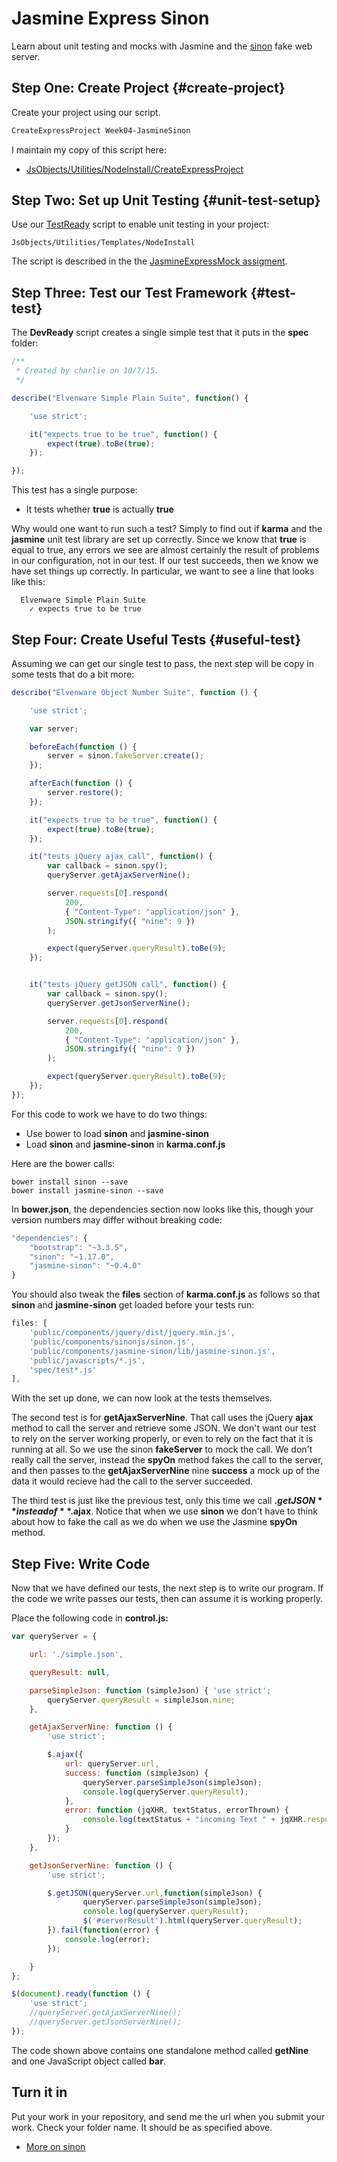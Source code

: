 # Jasmine Express Sinon

Learn about unit testing and mocks with Jasmine and the [sinon](https://github.com/sinonjs/sinon) fake web server.

## Step One: Create Project {#create-project}

Create your project using our script.

```bash
CreateExpressProject Week04-JasmineSinon
```

I maintain my copy of this script here:

* [JsObjects/Utilities/NodeInstall/CreateExpressProject][cep]

[cep]: https://github.com/charliecalvert/JsObjects/blob/master/Utilities/NodeInstall/CreateExpressProject

## Step Two: Set up Unit Testing {#unit-test-setup}

Use our [TestReady][tr] script to enable unit testing in your project:

```
JsObjects/Utilities/Templates/NodeInstall
```

The script is described in the the [JasmineExpressMock assigment][jem].

[tr]:https://github.com/charliecalvert/JsObjects/blob/master/Utilities/NodeInstall/TestReady
[jem]:http://www.ccalvert.net/books/CloudNotes/Assignments/JasmineExpressMock.htmll#unit-test-setup


## Step Three: Test our Test Framework {#test-test}

The **DevReady** script creates a single simple test that it puts in the **spec** folder:

```javascript
/**
 * Created by charlie on 10/7/15.
 */

describe("Elvenware Simple Plain Suite", function() {

    'use strict';

    it("expects true to be true", function() {
        expect(true).toBe(true);
    });

});

```

This test has a single purpose:

* It tests whether **true** is actually **true**

Why would one want to run such a test? Simply to find out if **karma** and the **jasmine** unit test library are set up correctly. Since we know that **true** is equal to true, any errors we see are almost certainly the result of problems in our configuration, not in our test. If our test succeeds, then we know we have set things up correctly. In particular, we want to see a line that looks like this:

```
  Elvenware Simple Plain Suite
    ✓ expects true to be true
```

## Step Four: Create Useful Tests {#useful-test}

Assuming we can get our single test to pass, the next step will be copy in some tests that do a bit more:

```javascript
describe("Elvenware Object Number Suite", function () {

    'use strict';

    var server;

    beforeEach(function () {
        server = sinon.fakeServer.create();
    });

    afterEach(function () {
        server.restore();
    });

    it("expects true to be true", function() {
        expect(true).toBe(true);
    });

    it("tests jQuery ajax call", function() {
        var callback = sinon.spy();
        queryServer.getAjaxServerNine();

        server.requests[0].respond(
            200,
            { "Content-Type": "application/json" },
            JSON.stringify({ "nine": 9 })
        );

        expect(queryServer.queryResult).toBe(9);
    });


    it("tests jQuery getJSON call", function() {
        var callback = sinon.spy();
        queryServer.getJsonServerNine();

        server.requests[0].respond(
            200,
            { "Content-Type": "application/json" },
            JSON.stringify({ "nine": 9 })
        );

        expect(queryServer.queryResult).toBe(9);
    });
});
```

For this code to work we have to do two things:

* Use bower to load **sinon** and **jasmine-sinon**
* Load **sinon** and **jasmine-sinon** in **karma.conf.js**

Here are the bower calls:

```
bower install sinon --save
bower install jasmine-sinon --save
```

In **bower.json**, the dependencies section now looks like this, though your version numbers may differ without breaking code:

```javascript
"dependencies": {
	"bootstrap": "~3.3.5",
	"sinon": "~1.17.0",
	"jasmine-sinon": "~0.4.0"
}
```

You should also tweak the **files** section of **karma.conf.js** as follows so that **sinon** and **jasmine-sinon** get loaded before your tests run:

```javascript
files: [
    'public/components/jquery/dist/jquery.min.js',
    'public/components/sinonjs/sinon.js',
    'public/components/jasmine-sinon/lib/jasmine-sinon.js',
    'public/javascripts/*.js',
    'spec/test*.js'
],

```

With the set up done, we can now look at the tests themselves.

The second test is for **getAjaxServerNine**. That call uses the jQuery **ajax** method to call the server and retrieve some JSON. We don't want our test to rely on the server working properly, or even to rely on the fact that it is running at all. So we use the sinon **fakeServer** to mock the call. We don't really call the server, instead the **spyOn** method fakes the call to the server, and then passes to the **getAjaxServerNine** nine **success** a mock up of the data it would recieve had the call to the server succeeded.

The third test is just like the previous test, only this time we call **$.getJSON** instead of **$.ajax**. Notice that when we use **sinon** we don't have to think about how to fake the call as we do when we use the Jasmine **spyOn** method.

## Step Five: Write Code

Now that we have defined our tests, the next step is to write our program. If the code we write passes our tests, then can assume it is working properly.

Place the following code in **control.js:**


```javascript
var queryServer = {

    url: './simple.json',

    queryResult: null,

    parseSimpleJson: function (simpleJson) { 'use strict';
        queryServer.queryResult = simpleJson.nine;
    },

    getAjaxServerNine: function () {
        'use strict';

        $.ajax({
            url: queryServer.url,
            success: function (simpleJson) {
                queryServer.parseSimpleJson(simpleJson);
                console.log(queryServer.queryResult);
            },
            error: function (jqXHR, textStatus, errorThrown) {
                console.log(textStatus + "incoming Text " + jqXHR.responseText);
            }
        });
    },

    getJsonServerNine: function () {
        'use strict';

        $.getJSON(queryServer.url,function(simpleJson) {
                queryServer.parseSimpleJson(simpleJson);
                console.log(queryServer.queryResult);
                $('#serverResult').html(queryServer.queryResult);
        }).fail(function(error) {
            console.log(error);
        });

    }
};

$(document).ready(function () {
    'use strict';
    //queryServer.getAjaxServerNine();
    //queryServer.getJsonServerNine();
});
```

The code shown above contains one standalone method called **getNine** and one JavaScript object called **bar**.

## Turn it in

Put your work in your repository, and send me the url when you submit your work. Check your folder name. It should be as specified above.

* [More on sinon](http://sinonjs.org/)